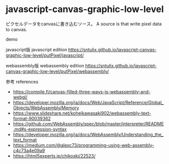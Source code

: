 # javascript-canvas-graphic-low-level

ピクセルデータをcanvasに書き込むソース。
A source is that write pixel data to canvas.

demo

javascript版
javascript edition
https://sntulix.github.io/javascript-canvas-graphic-low-level/putPixel/javascript/

webassembly版
webassembly edition
https://sntulix.github.io/javascript-canvas-graphic-low-level/putPixel/webassembly/

参考 references
- https://compile.fi/canvas-filled-three-ways-js-webassembly-and-webgl/
- https://developer.mozilla.org/ja/docs/Web/JavaScript/Reference/Global_Objects/WebAssembly/Memory
- https://www.slideshare.net/koheikawasaki902/webassembly-text-format-90039362
- https://github.com/WebAssembly/spec/blob/master/interpreter/README.md#s-expression-syntax
- https://developer.mozilla.org/ja/docs/WebAssembly/Understanding_the_text_format
- https://medium.com/@alexc73/programming-using-web-assembly-c4c73a4e09a9
- https://html5experts.jp/chikoski/22523/

